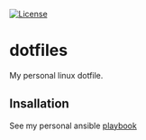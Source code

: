 [![License](https://img.shields.io/github/license/orltom/dotfiles)](/LICENSE)

# dotfiles
My personal linux dotfile.

## Insallation
See my personal ansible [playbook](https://github.com/orltom/arch-linux-ansible)
